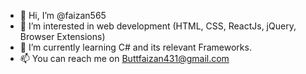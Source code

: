 - 👋 Hi, I’m @faizan565
- 👀 I’m interested in web development (HTML, CSS, ReactJs, jQuery, Browser Extensions)
- 🌱 I’m currently learning C# and its relevant Frameworks.
- 📫 You can reach me on Buttfaizan431@gmail.com

<!---
faizan565/faizan565 is a ✨ special ✨ repository because its `README.md` (this file) appears on your GitHub profile.
You can click the Preview link to take a look at your changes.
--->
